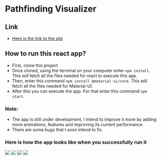 # Pathfinding Visualizer

## Link
-  [Here is the link to the site](https://harshalbhalerao.github.io/PathfindingVisualizer/)

## How to run this react app?
- First, clone this project 
- Once cloned, using the terminal on your computer enter ``` npm install ```. This will fetch all the files needed for react to execute this app.
- Then, enter this command ``` npm install @material-ui/core ```. This will fetch all the files needed for Material-UI.
- After this you can execute the app. For that enter this command ``` npm start ```.

### Note:
- The app is still under development, I intend to improve it more by adding more animations, features and improving its current performance.
- There are some bugs that I soon intend to fix. 

### Here is how the app looks like when you successfully run it
![](https://github.com/HarshalBhalerao/PathfindingVisualizer/blob/main/Docs/appScreenshot.PNG)
![](https://github.com/HarshalBhalerao/PathfindingVisualizer/blob/main/Docs/appScreenshot2.PNG)
![](https://github.com/HarshalBhalerao/PathfindingVisualizer/blob/main/Docs/appScreenshot3.PNG)
![](https://github.com/HarshalBhalerao/PathfindingVisualizer/blob/main/Docs/appScreenshot4.PNG)
